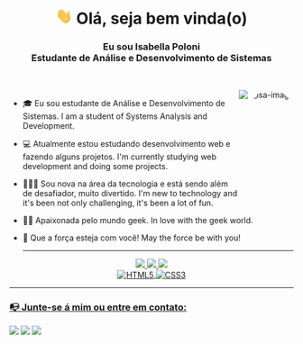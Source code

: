 

<h1 align="center"> <img src="https://raw.githubusercontent.com/ABSphreak/ABSphreak/master/gifs/Hi.gif" width="30px"> Olá, seja bem vinda(o)</h1>
<h3 align="center">Eu sou Isabella Poloni <br> Estudante de Análise e Desenvolvimento de Sistemas</h3>
<h2 align="center"></h2>
<div style="display: inline_block"><br>
<img align="right" alt="isa-image" height="207" style="border-radius:45px;" src="https://share-cdn.picrew.me/shareImg/org/202203/338224_jKYnHD1U.png">
<div> <img align="right" height="207" src="https://media0.giphy.com/media/dAcUSqS5cT5oIt75jS/giphy.gif?cid=6c09b9520doj7to4fna0nhth0zymxj2k3yu2f6bvz2hngspf&rid=giphy.gif&ct=s"> </div>


- 🎓  Eu sou estudante de Análise e Desenvolvimento de Sistemas. I am a student of Systems Analysis and Development.
- 💻  Atualmente estou estudando desenvolvimento web e fazendo alguns projetos. I'm currently studying web development and doing some projects.
- 👩🏼‍💻  Sou nova na área da tecnologia e está sendo além de desafiador, muito divertido. I'm new to technology and it's been not only challenging, it's been a lot of fun.
- 🖖🏼  Apaixonada pelo mundo geek. In love with the geek world.
- 👾  Que a força esteja com você! May the force be with you!
  
  <hr> </hr>
  <div align="left">
    <a href="https://github.com/isapoloni">
   </div>
  
<div align="center">
  <a href="https://github.com/isapoloni">
  <img height="180em" src="https://github-readme-stats.vercel.app/api?username=isapoloni&show_icons=true&&theme=aura&count_private=true"/>
  <img height="180em" src="https://github-readme-stats.vercel.app/api/top-langs/?username=isapoloni&layout=compact&langs_count=7&theme=aura"/>
  <img width="500px" src="https://github-readme-stats.vercel.app/api/wakatime?username=isapoloni&theme=aura&range=last_year&layout=compact&langs_count=8"/>
</div>
    
<div align ="center">  
  <img align="center" alt="HTML5" height="30" widht="30" src="https://cdn.jsdelivr.net/gh/devicons/devicon/icons/html5/html5-original.svg">
  <img align="center" alt="CSS3" height="30" wight="40" src="https://cdn.jsdelivr.net/gh/devicons/devicon/icons/css3/css3-original.svg">
  
</div>
<hr></hr>

<h3 align="left">📭 Junte-se á mim ou entre em contato:</h3>
  
<div>
  <p align="left">
  <a href="https://www.linkedin.com/in/isabella-poloni-20555021b" target="_blank"><img src="https://img.shields.io/badge/LinkedIn-0077B5?style=for-the-badge&logo=linkedin&logoColor=white"></a> 
  <a href ="mailto:isabellapolonij@gmail.com" target="_blank"><img src="https://img.shields.io/badge/Gmail-D14836?style=for-the-badge&logo=gmail&logoColor=white"></a>
  <a href ="mailto:isabella.oliveira24@outlook.com" target="_blank"><img src="https://img.shields.io/badge/Microsoft_Outlook-0078D4?style=for-the-badge&logo=microsoft-outlook&logoColor=white"></a>
 </div>
 
   
